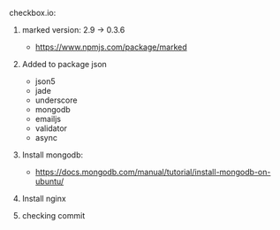 checkbox.io:</br>
1. marked version: 2.9 -> 0.3.6
    - https://www.npmjs.com/package/marked

2. Added to package json
    - json5
    - jade
    - underscore
    - mongodb
    - emailjs
    - validator
    - async

3. Install mongodb:
    - https://docs.mongodb.com/manual/tutorial/install-mongodb-on-ubuntu/

4. Install nginx

5. checking commit

